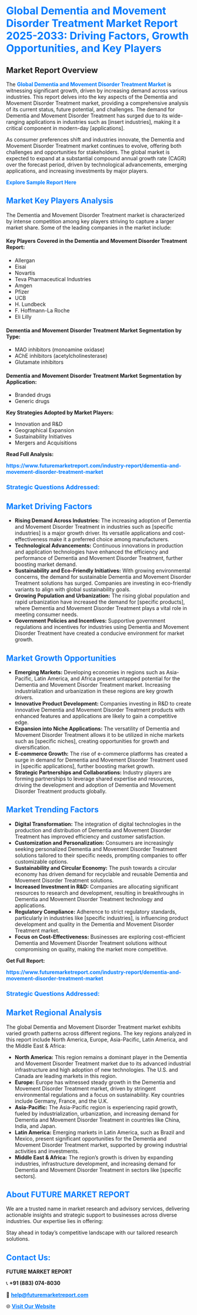 <h1 style="color: #007BFF;">Global Dementia and Movement Disorder Treatment Market Report 2025-2033: Driving Factors, Growth Opportunities, and Key Players</h1>

<section id="overview">
<h2>Market Report Overview</h2>
<p>The <a href="https://www.futuremarketreport.com/industry-report/dementia-and-movement-disorder-treatment-market" style="color: #007BFF; text-decoration: none;"><strong>Global Dementia and Movement Disorder Treatment Market</strong></a> is witnessing significant growth, driven by increasing demand across various industries. This report delves into the key aspects of the Dementia and Movement Disorder Treatment market, providing a comprehensive analysis of its current status, future potential, and challenges. The demand for Dementia and Movement Disorder Treatment has surged due to its wide-ranging applications in industries such as [insert industries], making it a critical component in modern-day [applications].</p>
<p>As consumer preferences shift and industries innovate, the Dementia and Movement Disorder Treatment market continues to evolve, offering both challenges and opportunities for stakeholders. The global market is expected to expand at a substantial compound annual growth rate (CAGR) over the forecast period, driven by technological advancements, emerging applications, and increasing investments by major players.</p>
</section>

<section id="overview">
<p><a href="https://www.futuremarketreport.com/request-sample/reportId=56687" style="color: #007BFF; text-decoration: none;"><strong>Explore Sample Report Here</strong></a></p>
</section>

<section id="key-players">
<h2 style="color: #007BFF;">Market Key Players Analysis</h2>
<p>The Dementia and Movement Disorder Treatment market is characterized by intense competition among key players striving to capture a larger market share. Some of the leading companies in the market include:</p>
<h4>Key Players Covered in the Dementia and Movement Disorder Treatment Report:</h4>
<ul><li>Allergan</li><li>Eisai</li><li>Novartis</li><li>Teva Pharmaceutical Industries</li><li>Amgen</li><li>Pfizer</li><li>UCB</li><li>H. Lundbeck</li><li>F. Hoffmann-La Roche</li><li>Eli Lilly</li></ul>
<h4>Dementia and Movement Disorder Treatment Market Segmentation by Type:</h4>
<ul><li>MAO inhibitors (monoamine oxidase)</li><li>AChE inhibitors (acetylcholinesterase)</li><li>Glutamate inhibitors</li></ul>

<h4>Dementia and Movement Disorder Treatment Market Segmentation by Application:</h4>
<ul><li>Branded drugs</li><li>Generic drugs</li></ul>
<p><strong>Key Strategies Adopted by Market Players:</strong></p>
<ul>
<li>Innovation and R&D</li>
<li>Geographical Expansion</li>
<li>Sustainability Initiatives</li>
<li>Mergers and Acquisitions</li>
</ul>
</section>

<section>
<p><strong>Read Full Analysis: </strong></p><a href="https://www.futuremarketreport.com/industry-report/dementia-and-movement-disorder-treatment-market" style="color: #007BFF; text-decoration: none;"><strong>https://www.futuremarketreport.com/industry-report/dementia-and-movement-disorder-treatment-market</strong></a>
<h3 style="color: #007BFF;">Strategic Questions Addressed:</h3>
</section>

<section id="driving-factors">
<h2 style="color: #007BFF;">Market Driving Factors</h2>
<ul>
<li><strong>Rising Demand Across Industries:</strong> The increasing adoption of Dementia and Movement Disorder Treatment in industries such as [specific industries] is a major growth driver. Its versatile applications and cost-effectiveness make it a preferred choice among manufacturers.</li>
<li><strong>Technological Advancements:</strong> Continuous innovations in production and application technologies have enhanced the efficiency and performance of Dementia and Movement Disorder Treatment, further boosting market demand.</li>
<li><strong>Sustainability and Eco-Friendly Initiatives:</strong> With growing environmental concerns, the demand for sustainable Dementia and Movement Disorder Treatment solutions has surged. Companies are investing in eco-friendly variants to align with global sustainability goals.</li>
<li><strong>Growing Population and Urbanization:</strong> The rising global population and rapid urbanization have increased the demand for [specific products], where Dementia and Movement Disorder Treatment plays a vital role in meeting consumer needs.</li>
<li><strong>Government Policies and Incentives:</strong> Supportive government regulations and incentives for industries using Dementia and Movement Disorder Treatment have created a conducive environment for market growth.</li>
</ul>
</section>

<section id="growth-opportunities">
<h2 style="color: #007BFF;">Market Growth Opportunities</h2>
<ul>
<li><strong>Emerging Markets:</strong> Developing economies in regions such as Asia-Pacific, Latin America, and Africa present untapped potential for the Dementia and Movement Disorder Treatment market. Increasing industrialization and urbanization in these regions are key growth drivers.</li>
<li><strong>Innovative Product Development:</strong> Companies investing in R&D to create innovative Dementia and Movement Disorder Treatment products with enhanced features and applications are likely to gain a competitive edge.</li>
<li><strong>Expansion into Niche Applications:</strong> The versatility of Dementia and Movement Disorder Treatment allows it to be utilized in niche markets such as [specific niches], creating opportunities for growth and diversification.</li>
<li><strong>E-commerce Growth:</strong> The rise of e-commerce platforms has created a surge in demand for Dementia and Movement Disorder Treatment used in [specific applications], further boosting market growth.</li>
<li><strong>Strategic Partnerships and Collaborations:</strong> Industry players are forming partnerships to leverage shared expertise and resources, driving the development and adoption of Dementia and Movement Disorder Treatment products globally.</li>
</ul>
</section>

<section id="trending-factors">
<h2 style="color: #007BFF;">Market Trending Factors</h2>
<ul>
<li><strong>Digital Transformation:</strong> The integration of digital technologies in the production and distribution of Dementia and Movement Disorder Treatment has improved efficiency and customer satisfaction.</li>
<li><strong>Customization and Personalization:</strong> Consumers are increasingly seeking personalized Dementia and Movement Disorder Treatment solutions tailored to their specific needs, prompting companies to offer customizable options.</li>
<li><strong>Sustainability and Circular Economy:</strong> The push towards a circular economy has driven demand for recyclable and reusable Dementia and Movement Disorder Treatment solutions.</li>
<li><strong>Increased Investment in R&D:</strong> Companies are allocating significant resources to research and development, resulting in breakthroughs in Dementia and Movement Disorder Treatment technology and applications.</li>
<li><strong>Regulatory Compliance:</strong> Adherence to strict regulatory standards, particularly in industries like [specific industries], is influencing product development and quality in the Dementia and Movement Disorder Treatment market.</li>
<li><strong>Focus on Cost-Effectiveness:</strong> Businesses are exploring cost-efficient Dementia and Movement Disorder Treatment solutions without compromising on quality, making the market more competitive.</li>
</ul>
</section>

<section>
<p><strong>Get Full Report: </strong></p><a href="https://www.futuremarketreport.com/industry-report/dementia-and-movement-disorder-treatment-market" style="color: #007BFF; text-decoration: none;"><strong>https://www.futuremarketreport.com/industry-report/dementia-and-movement-disorder-treatment-market</strong></a>
<h3 style="color: #007BFF;">Strategic Questions Addressed:</h3>
</section>


<section id="regional-analysis">
<h2 style="color: #007BFF;">Market Regional Analysis</h2>
<p>The global Dementia and Movement Disorder Treatment market exhibits varied growth patterns across different regions. The key regions analyzed in this report include North America, Europe, Asia-Pacific, Latin America, and the Middle East & Africa:</p>
<ul>
<li><strong>North America:</strong> This region remains a dominant player in the Dementia and Movement Disorder Treatment market due to its advanced industrial infrastructure and high adoption of new technologies. The U.S. and Canada are leading markets in this region.</li>
<li><strong>Europe:</strong> Europe has witnessed steady growth in the Dementia and Movement Disorder Treatment market, driven by stringent environmental regulations and a focus on sustainability. Key countries include Germany, France, and the U.K.</li>
<li><strong>Asia-Pacific:</strong> The Asia-Pacific region is experiencing rapid growth, fueled by industrialization, urbanization, and increasing demand for Dementia and Movement Disorder Treatment in countries like China, India, and Japan.</li>
<li><strong>Latin America:</strong> Emerging markets in Latin America, such as Brazil and Mexico, present significant opportunities for the Dementia and Movement Disorder Treatment market, supported by growing industrial activities and investments.</li>
<li><strong>Middle East & Africa:</strong> The region’s growth is driven by expanding industries, infrastructure development, and increasing demand for Dementia and Movement Disorder Treatment in sectors like [specific sectors].</li>
</ul>
</section>

<footer>
<h2 style="color: #007BFF;">About FUTURE MARKET REPORT</h2>
<p>We are a trusted name in market research and advisory services, delivering actionable insights and strategic support to businesses across diverse industries. Our expertise lies in offering:</p>

<p>Stay ahead in today’s competitive landscape with our tailored research solutions.</p>

<h2 style="color: #007BFF;">Contact Us:</h2>
<p><strong>FUTURE MARKET REPORT</strong></p>
<p>📞 <strong>+91 (883) 074-8030</strong></p>
<p>📧 <strong><a href="mailto:help@futuremarketreport.com" style="color: #007BFF;">help@futuremarketreport.com</a></strong></p>
<p>🌐 <strong><a href="https://www.futuremarketreport.com/" style="color: #007BFF;">Visit Our Website</a></strong></p>
</footer>